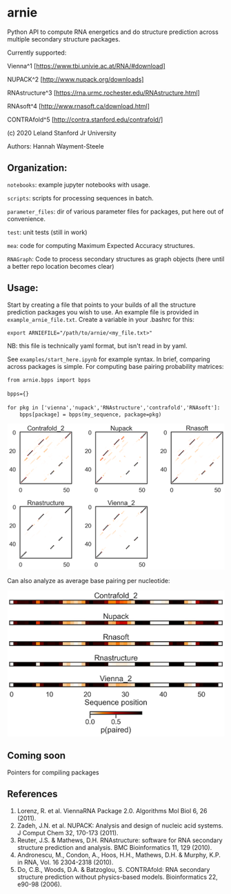 # arnie
Python API to compute RNA energetics and do structure prediction across multiple secondary structure packages.

Currently supported:

Vienna^1 [https://www.tbi.univie.ac.at/RNA/#download]

NUPACK^2 [http://www.nupack.org/downloads]

RNAstructure^3 [https://rna.urmc.rochester.edu/RNAstructure.html]

RNAsoft^4 [http://www.rnasoft.ca/download.html]

CONTRAfold^5 [http://contra.stanford.edu/contrafold/]

(c) 2020 Leland Stanford Jr University

Authors:
Hannah Wayment-Steele

## Organization:

`notebooks`: example jupyter notebooks with usage.

`scripts`: scripts for processing sequences in batch.

`parameter_files`: dir of various parameter files for packages, put here out of convenience.

`test`: unit tests (still in work)

`mea`: code for computing Maximum Expected Accuracy structures.

`RNAGraph`: Code to process secondary structures as graph objects (here until a better repo location becomes clear)

## Usage:

Start by creating a file that points to your builds of all the structure prediction packages you wish to use.  An example file is provided in `example_arnie_file.txt`.  Create a variable in your .bashrc for this:

```
export ARNIEFILE="/path/to/arnie/<my_file.txt>"
```
NB: this file is technically yaml format, but isn't read in by yaml.

See `examples/start_here.ipynb` for example syntax. In brief, comparing across packages is simple. For computing base pairing probability matrices:

```
from arnie.bpps import bpps

bpps={}

for pkg in ['vienna','nupack','RNAstructure','contrafold','RNAsoft']:
    bpps[package] = bpps(my_sequence, package=pkg)
```
![](assets/example_base_pair_matrices.png)

Can also analyze as average base pairing per nucleotide:

![](assets/example_avg_bp_per_nucleotide.png)


## Coming soon

Pointers for compiling packages

## References

1. Lorenz, R. et al. ViennaRNA Package 2.0. Algorithms Mol Biol 6, 26 (2011).
2. Zadeh, J.N. et al. NUPACK: Analysis and design of nucleic acid systems. J Comput Chem 32, 170-173 (2011).
3. Reuter, J.S. & Mathews, D.H. RNAstructure: software for RNA secondary structure prediction and analysis. BMC Bioinformatics 11, 129 (2010).
4. Andronescu, M., Condon, A., Hoos, H.H., Mathews, D.H. & Murphy, K.P. in RNA, Vol. 16 2304-2318 (2010).
5. Do, C.B., Woods, D.A. & Batzoglou, S. CONTRAfold: RNA secondary structure prediction without physics-based models. Bioinformatics 22, e90-98 (2006).
